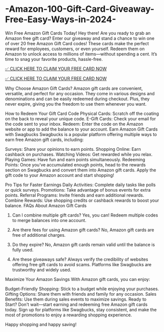 # -Amazon-100-Gift-Card-Giveaway-Free-Easy-Ways-in-2024-
Win Free Amazon Gift Cards Today!
Hey there! Are you ready to grab an Amazon free gift card? Enter our giveaway and stand a chance to win one of over 20 free Amazon Gift Card codes! These cards make the perfect reward for employees, customers, or even yourself. Redeem them on Amazon to unlock access to millions of items—without spending a cent. It’s time to snag your favorite products, hassle-free.

[✅ CLICK HERE TO CLAIM YOUR FREE CARD NOW](https://cutt.ly/geXY75wS)

[✅ CLICK HERE TO CLAIM YOUR FREE CARD NOW](https://cutt.ly/geXY75wS)

Why Choose Amazon Gift Cards?
Amazon gift cards are convenient, versatile, and perfect for any occasion. They come in various designs and denominations and can be easily redeemed during checkout. Plus, they never expire, giving you the freedom to use them whenever you want.

How to Redeem Your Gift Card Code
Physical Cards: Scratch off the coating on the back to reveal your unique code.
E-Gift Cards: Check your email for the code sent to your inbox.
Redeem: Enter the code on the Amazon website or app to add the balance to your account.
Earn Amazon Gift Cards with Swagbucks
Swagbucks is a popular platform offering multiple ways to earn free Amazon gift cards, including:

Surveys: Share your opinions to earn points.
Shopping Online: Earn cashback on purchases.
Watching Videos: Get rewarded while you relax.
Playing Games: Have fun and earn points simultaneously.
Redeeming Points:
Once you’ve accumulated enough points, head to the rewards section on Swagbucks and convert them into Amazon gift cards. Apply the gift code to your Amazon account and start shopping!

Pro Tips for Faster Earnings
Daily Activities: Complete daily tasks like polls or quick surveys.
Promotions: Take advantage of bonus events for extra points.
Referral Programs: Invite friends and earn additional rewards.
Combine Rewards: Use shopping credits or cashback rewards to boost your balance.
FAQs About Amazon Gift Cards
1. Can I combine multiple gift cards?
Yes, you can! Redeem multiple codes to merge balances into one account.

2. Are there fees for using Amazon gift cards?
No, Amazon gift cards are free of additional charges.

3. Do they expire?
No, Amazon gift cards remain valid until the balance is fully used.

4. Are these giveaways safe?
Always verify the credibility of websites offering free gift cards to avoid scams. Platforms like Swagbucks are trustworthy and widely used.

Maximize Your Amazon Savings
With Amazon gift cards, you can enjoy:

Budget-Friendly Shopping: Stick to a budget while enjoying your purchases.
Gifting Options: Share them with friends and family for any occasion.
Sales Benefits: Use them during sales events to maximize savings.
Ready to Start?
Don't wait—start earning and redeeming free Amazon gift cards today. Sign up for platforms like Swagbucks, stay consistent, and make the most of promotions to enjoy a rewarding shopping experience.

Happy shopping and happy saving!
